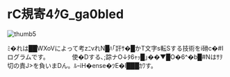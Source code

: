 # rC規寄4ｸG_ga0bled
![thumb5](https://user-images.githubusercontent.com/28649418/44005013-1ef18152-9ea7-11e8-9275-4a86458fb3a8.jpg)       

ﾐ�れは██WXoVによって考zﾆvれN█ﾊ｢訐ｻ�█かT文字s転Sする技術をi磆c�#Iログラムです。　　　　
使�Dする､;踪ナO↓ﾀ6ｬｯ█｣��▼█O�6^�b█#Nはｻｦ切の責J>を負いまDん。ﾙｰiH�ense�ﾂE�l███ｶﾜす。　　　　　　
